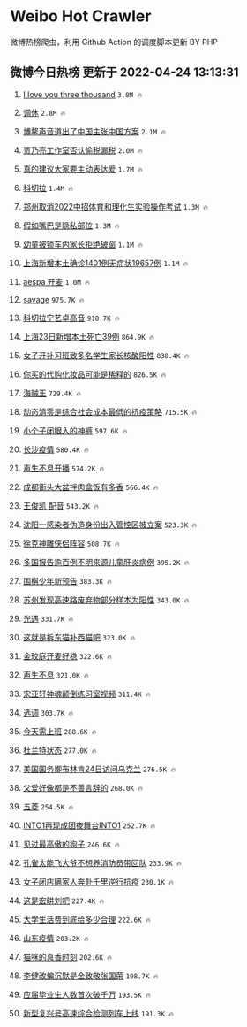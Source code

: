 # Weibo Hot Crawler 



微博热榜爬虫，利用 Github Action 的调度脚本更新 BY PHP 


## 微博今日热榜 更新于 2022-04-24 13:13:31 
1. [I love you three thousand](https://s.weibo.com/weibo?q=I%20love%20you%20three%20thousand&Refer=top) `3.8M 🔥` 

1. [调休](https://s.weibo.com/weibo?q=%23%E8%B0%83%E4%BC%91%23&Refer=top) `2.8M 🔥` 

1. [博鳌声音道出了中国主张中国方案](https://s.weibo.com/weibo?q=%23%E5%8D%9A%E9%B3%8C%E5%A3%B0%E9%9F%B3%E9%81%93%E5%87%BA%E4%BA%86%E4%B8%AD%E5%9B%BD%E4%B8%BB%E5%BC%A0%E4%B8%AD%E5%9B%BD%E6%96%B9%E6%A1%88%23&Refer=top) `2.1M 🔥` 

1. [贾乃亮工作室否认偷税漏税](https://s.weibo.com/weibo?q=%23%E8%B4%BE%E4%B9%83%E4%BA%AE%E5%B7%A5%E4%BD%9C%E5%AE%A4%E5%90%A6%E8%AE%A4%E5%81%B7%E7%A8%8E%E6%BC%8F%E7%A8%8E%23&Refer=top) `2.0M 🔥` 

1. [真的建议大家要主动表达爱](https://s.weibo.com/weibo?q=%23%E7%9C%9F%E7%9A%84%E5%BB%BA%E8%AE%AE%E5%A4%A7%E5%AE%B6%E8%A6%81%E4%B8%BB%E5%8A%A8%E8%A1%A8%E8%BE%BE%E7%88%B1%23&Refer=top) `1.7M 🔥` 

1. [科切拉](https://s.weibo.com/weibo?q=%E7%A7%91%E5%88%87%E6%8B%89&Refer=top) `1.4M 🔥` 

1. [郑州取消2022中招体育和理化生实验操作考试](https://s.weibo.com/weibo?q=%23%E9%83%91%E5%B7%9E%E5%8F%96%E6%B6%882022%E4%B8%AD%E6%8B%9B%E4%BD%93%E8%82%B2%E5%92%8C%E7%90%86%E5%8C%96%E7%94%9F%E5%AE%9E%E9%AA%8C%E6%93%8D%E4%BD%9C%E8%80%83%E8%AF%95%23&Refer=top) `1.3M 🔥` 

1. [假如嘴巴是隐私部位](https://s.weibo.com/weibo?q=%23%E5%81%87%E5%A6%82%E5%98%B4%E5%B7%B4%E6%98%AF%E9%9A%90%E7%A7%81%E9%83%A8%E4%BD%8D%23&Refer=top) `1.3M 🔥` 

1. [幼童被锁车内家长拒绝破窗](https://s.weibo.com/weibo?q=%23%E5%B9%BC%E7%AB%A5%E8%A2%AB%E9%94%81%E8%BD%A6%E5%86%85%E5%AE%B6%E9%95%BF%E6%8B%92%E7%BB%9D%E7%A0%B4%E7%AA%97%23&Refer=top) `1.1M 🔥` 

1. [上海新增本土确诊1401例无症状19657例](https://s.weibo.com/weibo?q=%23%E4%B8%8A%E6%B5%B7%E6%96%B0%E5%A2%9E%E6%9C%AC%E5%9C%9F%E7%A1%AE%E8%AF%8A1401%E4%BE%8B%E6%97%A0%E7%97%87%E7%8A%B619657%E4%BE%8B%23&Refer=top) `1.1M 🔥` 

1. [aespa 开麦](https://s.weibo.com/weibo?q=aespa%20%E5%BC%80%E9%BA%A6&Refer=top) `1.0M 🔥` 

1. [savage](https://s.weibo.com/weibo?q=savage&Refer=top) `975.7K 🔥` 

1. [科切拉宁艺卓高音](https://s.weibo.com/weibo?q=%23%E7%A7%91%E5%88%87%E6%8B%89%E5%AE%81%E8%89%BA%E5%8D%93%E9%AB%98%E9%9F%B3%23&Refer=top) `918.7K 🔥` 

1. [上海23日新增本土死亡39例](https://s.weibo.com/weibo?q=%23%E4%B8%8A%E6%B5%B723%E6%97%A5%E6%96%B0%E5%A2%9E%E6%9C%AC%E5%9C%9F%E6%AD%BB%E4%BA%A139%E4%BE%8B%23&Refer=top) `864.9K 🔥` 

1. [女子开补习班致多名学生家长核酸阳性](https://s.weibo.com/weibo?q=%23%E5%A5%B3%E5%AD%90%E5%BC%80%E8%A1%A5%E4%B9%A0%E7%8F%AD%E8%87%B4%E5%A4%9A%E5%90%8D%E5%AD%A6%E7%94%9F%E5%AE%B6%E9%95%BF%E6%A0%B8%E9%85%B8%E9%98%B3%E6%80%A7%23&Refer=top) `838.4K 🔥` 

1. [你买的代购化妆品可能是稀释的](https://s.weibo.com/weibo?q=%23%E4%BD%A0%E4%B9%B0%E7%9A%84%E4%BB%A3%E8%B4%AD%E5%8C%96%E5%A6%86%E5%93%81%E5%8F%AF%E8%83%BD%E6%98%AF%E7%A8%80%E9%87%8A%E7%9A%84%23&Refer=top) `826.5K 🔥` 

1. [海贼王](https://s.weibo.com/weibo?q=%E6%B5%B7%E8%B4%BC%E7%8E%8B&Refer=top) `729.4K 🔥` 

1. [动态清零是综合社会成本最低的抗疫策略](https://s.weibo.com/weibo?q=%23%E5%8A%A8%E6%80%81%E6%B8%85%E9%9B%B6%E6%98%AF%E7%BB%BC%E5%90%88%E7%A4%BE%E4%BC%9A%E6%88%90%E6%9C%AC%E6%9C%80%E4%BD%8E%E7%9A%84%E6%8A%97%E7%96%AB%E7%AD%96%E7%95%A5%23&Refer=top) `715.5K 🔥` 

1. [小个子闭眼入的神裤](https://s.weibo.com/weibo?q=%23%E5%B0%8F%E4%B8%AA%E5%AD%90%E9%97%AD%E7%9C%BC%E5%85%A5%E7%9A%84%E7%A5%9E%E8%A3%A4%23&Refer=top) `597.6K 🔥` 

1. [长沙疫情](https://s.weibo.com/weibo?q=%23%E9%95%BF%E6%B2%99%E7%96%AB%E6%83%85%23&Refer=top) `580.4K 🔥` 

1. [声生不息开播](https://s.weibo.com/weibo?q=%23%E5%A3%B0%E7%94%9F%E4%B8%8D%E6%81%AF%E5%BC%80%E6%92%AD%23&Refer=top) `574.2K 🔥` 

1. [成都街头大盆拌肉盒饭有多香](https://s.weibo.com/weibo?q=%23%E6%88%90%E9%83%BD%E8%A1%97%E5%A4%B4%E5%A4%A7%E7%9B%86%E6%8B%8C%E8%82%89%E7%9B%92%E9%A5%AD%E6%9C%89%E5%A4%9A%E9%A6%99%23&Refer=top) `566.4K 🔥` 

1. [王俊凯 配音](https://s.weibo.com/weibo?q=%E7%8E%8B%E4%BF%8A%E5%87%AF%20%E9%85%8D%E9%9F%B3&Refer=top) `543.2K 🔥` 

1. [沈阳一感染者伪造身份出入管控区被立案](https://s.weibo.com/weibo?q=%23%E6%B2%88%E9%98%B3%E4%B8%80%E6%84%9F%E6%9F%93%E8%80%85%E4%BC%AA%E9%80%A0%E8%BA%AB%E4%BB%BD%E5%87%BA%E5%85%A5%E7%AE%A1%E6%8E%A7%E5%8C%BA%E8%A2%AB%E7%AB%8B%E6%A1%88%23&Refer=top) `523.3K 🔥` 

1. [徐克神雕侠侣阵容](https://s.weibo.com/weibo?q=%23%E5%BE%90%E5%85%8B%E7%A5%9E%E9%9B%95%E4%BE%A0%E4%BE%A3%E9%98%B5%E5%AE%B9%23&Refer=top) `508.7K 🔥` 

1. [多国报告逾百例不明来源儿童肝炎病例](https://s.weibo.com/weibo?q=%23%E5%A4%9A%E5%9B%BD%E6%8A%A5%E5%91%8A%E9%80%BE%E7%99%BE%E4%BE%8B%E4%B8%8D%E6%98%8E%E6%9D%A5%E6%BA%90%E5%84%BF%E7%AB%A5%E8%82%9D%E7%82%8E%E7%97%85%E4%BE%8B%23&Refer=top) `395.2K 🔥` 

1. [围棋少年新预告](https://s.weibo.com/weibo?q=%23%E5%9B%B4%E6%A3%8B%E5%B0%91%E5%B9%B4%E6%96%B0%E9%A2%84%E5%91%8A%23&Refer=top) `383.3K 🔥` 

1. [苏州发现高速路废弃物部分样本为阳性](https://s.weibo.com/weibo?q=%23%E8%8B%8F%E5%B7%9E%E5%8F%91%E7%8E%B0%E9%AB%98%E9%80%9F%E8%B7%AF%E5%BA%9F%E5%BC%83%E7%89%A9%E9%83%A8%E5%88%86%E6%A0%B7%E6%9C%AC%E4%B8%BA%E9%98%B3%E6%80%A7%23&Refer=top) `343.0K 🔥` 

1. [光遇](https://s.weibo.com/weibo?q=%E5%85%89%E9%81%87&Refer=top) `331.7K 🔥` 

1. [这就是拆东猫补西猫吧](https://s.weibo.com/weibo?q=%23%E8%BF%99%E5%B0%B1%E6%98%AF%E6%8B%86%E4%B8%9C%E7%8C%AB%E8%A1%A5%E8%A5%BF%E7%8C%AB%E5%90%A7%23&Refer=top) `323.0K 🔥` 

1. [金玟庭开麦好稳](https://s.weibo.com/weibo?q=%23%E9%87%91%E7%8E%9F%E5%BA%AD%E5%BC%80%E9%BA%A6%E5%A5%BD%E7%A8%B3%23&Refer=top) `322.6K 🔥` 

1. [声生不息](https://s.weibo.com/weibo?q=%E5%A3%B0%E7%94%9F%E4%B8%8D%E6%81%AF&Refer=top) `321.0K 🔥` 

1. [宋亚轩神魂颠倒练习室视频](https://s.weibo.com/weibo?q=%23%E5%AE%8B%E4%BA%9A%E8%BD%A9%E7%A5%9E%E9%AD%82%E9%A2%A0%E5%80%92%E7%BB%83%E4%B9%A0%E5%AE%A4%E8%A7%86%E9%A2%91%23&Refer=top) `311.4K 🔥` 

1. [选调](https://s.weibo.com/weibo?q=%E9%80%89%E8%B0%83&Refer=top) `303.7K 🔥` 

1. [今天需上班](https://s.weibo.com/weibo?q=%23%E4%BB%8A%E5%A4%A9%E9%9C%80%E4%B8%8A%E7%8F%AD%23&Refer=top) `288.6K 🔥` 

1. [杜兰特状态](https://s.weibo.com/weibo?q=%23%E6%9D%9C%E5%85%B0%E7%89%B9%E7%8A%B6%E6%80%81%23&Refer=top) `277.0K 🔥` 

1. [美国国务卿布林肯24日访问乌克兰](https://s.weibo.com/weibo?q=%23%E7%BE%8E%E5%9B%BD%E5%9B%BD%E5%8A%A1%E5%8D%BF%E5%B8%83%E6%9E%97%E8%82%AF24%E6%97%A5%E8%AE%BF%E9%97%AE%E4%B9%8C%E5%85%8B%E5%85%B0%23&Refer=top) `276.5K 🔥` 

1. [父爱好像都是不善言辞的](https://s.weibo.com/weibo?q=%23%E7%88%B6%E7%88%B1%E5%A5%BD%E5%83%8F%E9%83%BD%E6%98%AF%E4%B8%8D%E5%96%84%E8%A8%80%E8%BE%9E%E7%9A%84%23&Refer=top) `268.0K 🔥` 

1. [五菱](https://s.weibo.com/weibo?q=%E4%BA%94%E8%8F%B1&Refer=top) `254.5K 🔥` 

1. [INTO1再现成团夜舞台INTO1](https://s.weibo.com/weibo?q=%23INTO1%E5%86%8D%E7%8E%B0%E6%88%90%E5%9B%A2%E5%A4%9C%E8%88%9E%E5%8F%B0INTO1%23&Refer=top) `252.7K 🔥` 

1. [见过最高傲的狗子](https://s.weibo.com/weibo?q=%23%E8%A7%81%E8%BF%87%E6%9C%80%E9%AB%98%E5%82%B2%E7%9A%84%E7%8B%97%E5%AD%90%23&Refer=top) `246.6K 🔥` 

1. [孔雀太能飞大爷不想养消防员带回队](https://s.weibo.com/weibo?q=%23%E5%AD%94%E9%9B%80%E5%A4%AA%E8%83%BD%E9%A3%9E%E5%A4%A7%E7%88%B7%E4%B8%8D%E6%83%B3%E5%85%BB%E6%B6%88%E9%98%B2%E5%91%98%E5%B8%A6%E5%9B%9E%E9%98%9F%23&Refer=top) `233.9K 🔥` 

1. [女子闭店瞒家人奔赴千里逆行抗疫](https://s.weibo.com/weibo?q=%23%E5%A5%B3%E5%AD%90%E9%97%AD%E5%BA%97%E7%9E%92%E5%AE%B6%E4%BA%BA%E5%A5%94%E8%B5%B4%E5%8D%83%E9%87%8C%E9%80%86%E8%A1%8C%E6%8A%97%E7%96%AB%23&Refer=top) `230.1K 🔥` 

1. [这是宏畊刘吧](https://s.weibo.com/weibo?q=%23%E8%BF%99%E6%98%AF%E5%AE%8F%E7%95%8A%E5%88%98%E5%90%A7%23&Refer=top) `227.4K 🔥` 

1. [大学生活费到底给多少合理](https://s.weibo.com/weibo?q=%23%E5%A4%A7%E5%AD%A6%E7%94%9F%E6%B4%BB%E8%B4%B9%E5%88%B0%E5%BA%95%E7%BB%99%E5%A4%9A%E5%B0%91%E5%90%88%E7%90%86%23&Refer=top) `222.6K 🔥` 

1. [山东疫情](https://s.weibo.com/weibo?q=%23%E5%B1%B1%E4%B8%9C%E7%96%AB%E6%83%85%23&Refer=top) `203.2K 🔥` 

1. [猫咪的真香时刻](https://s.weibo.com/weibo?q=%23%E7%8C%AB%E5%92%AA%E7%9A%84%E7%9C%9F%E9%A6%99%E6%97%B6%E5%88%BB%23&Refer=top) `202.6K 🔥` 

1. [李健改编沉默是金致敬张国荣](https://s.weibo.com/weibo?q=%23%E6%9D%8E%E5%81%A5%E6%94%B9%E7%BC%96%E6%B2%89%E9%BB%98%E6%98%AF%E9%87%91%E8%87%B4%E6%95%AC%E5%BC%A0%E5%9B%BD%E8%8D%A3%23&Refer=top) `198.7K 🔥` 

1. [应届毕业生人数首次破千万](https://s.weibo.com/weibo?q=%23%E5%BA%94%E5%B1%8A%E6%AF%95%E4%B8%9A%E7%94%9F%E4%BA%BA%E6%95%B0%E9%A6%96%E6%AC%A1%E7%A0%B4%E5%8D%83%E4%B8%87%23&Refer=top) `193.5K 🔥` 

1. [新型复兴号高速综合检测列车上线](https://s.weibo.com/weibo?q=%23%E6%96%B0%E5%9E%8B%E5%A4%8D%E5%85%B4%E5%8F%B7%E9%AB%98%E9%80%9F%E7%BB%BC%E5%90%88%E6%A3%80%E6%B5%8B%E5%88%97%E8%BD%A6%E4%B8%8A%E7%BA%BF%23&Refer=top) `191.3K 🔥` 

